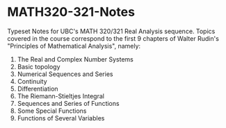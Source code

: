 # MATH320-321-Notes
Typeset Notes for UBC's MATH 320/321 Real Analysis sequence. Topics covered in the course correspond to the first 9 chapters of Walter Rudin's "Principles of Mathematical Analysis", namely:

1. The Real and Complex Number Systems
2. Basic topology
3. Numerical Sequences and Series
4. Continuity
5. Differentiation
6. The Riemann-Stieltjes Integral
7. Sequences and Series of Functions
8. Some Special Functions
9. Functions of Several Variables